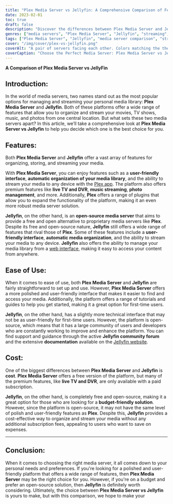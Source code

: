 ```yaml
---
title: "Plex Media Server vs Jellyfin: A Comprehensive Comparison of Features and Costs"
date: 2023-02-01
toc: true
draft: false
description: "Discover the differences between Plex Media Server and Jellyfin, two popular media server options, and make an informed choice based on features and costs."
genres: ["media servers", "Plex Media Server", "Jellyfin", "streaming", "media management", "personal media library", "comparison", "features", "costs", "open-source"]
tags: ["Plex Media Server", "Jellyfin", "media server comparison", "streaming media", "personal media library", "media organization", "user-friendly interface", "open-source", "cost-effective", "budget-friendly", "premium features", "free media server", "media server features", "media streaming", "media management", "Plex alternatives", "Jellyfin features", "Plex vs Jellyfin", "media server costs", "media server platforms", "best media server", "media server software", "streaming server", "media server setup", "media server app", "media server solutions", "media server guide", "streaming media server", "compare Plex and Jellyfin", "Plex review", "Jellyfin review"]
cover: "/img/cover/plex-vs-jellyfin.png"
coverAlt: "A pair of servers facing each other. Colors matching the themes of plex, black and orange, and jellyfin, lightblue and purple."
coverCaption: "Choose the Perfect Media Server: Plex Media Server vs Jellyfin"
---
```


**A Comparison of Plex Media Server vs JellyFin**

## Introduction:

In the world of media servers, two names stand out as the most popular options for managing and streaming your personal media library: **Plex Media Server** and **Jellyfin**. Both of these platforms offer a wide range of features that allow you to organize and stream your movies, TV shows, music, and photos from one central location. But what sets these two media servers apart? In this article, we’ll take a comprehensive look at **Plex Media Server vs Jellyfin** to help you decide which one is the best choice for you.

## Features:

Both **Plex Media Server** and **Jellyfin** offer a vast array of features for organizing, storing, and streaming your media.

With **Plex Media Server**, you can enjoy features such as a **user-friendly interface**, **automatic organization of your media library**, and the ability to stream your media to any device with the [Plex app](https://www.plex.tv/apps-devices/). The platform also offers premium features like **live TV and DVR**, **music streaming**, **photo management**, and more. Additionally, **Plex** offers a range of plugins that allow you to expand the functionality of the platform, making it an even more robust media server solution.

**Jellyfin**, on the other hand, is an **open-source media server** that aims to provide a free and open alternative to proprietary media servers like **Plex**. Despite its free and open-source nature, **Jellyfin** still offers a wide range of features that rival those of **Plex**. Some of these features include a **user-friendly interface**, **automatic media organization**, and the ability to stream your media to any device. **Jellyfin** also offers the ability to manage your media library from a [web interface](https://jellyfin.org/docs/general/administration/web-interface.html), making it easy to access your content from anywhere.

## Ease of Use:

When it comes to ease of use, both **Plex Media Server** and **Jellyfin** are fairly straightforward to set up and use. However, **Plex Media Server** offers a more polished and user-friendly interface that makes it easier to find and access your media. Additionally, the platform offers a range of tutorials and guides to help you get started, making it a great option for first-time users.

**Jellyfin**, on the other hand, has a slightly more technical interface that may not be as user-friendly for first-time users. However, the platform is open-source, which means that it has a large community of users and developers who are constantly working to improve and enhance the platform. You can find support and guidance through the active **Jellyfin community forum** and the extensive **documentation** available on the [Jellyfin website](https://jellyfin.org/).

## Cost:

One of the biggest differences between **Plex Media Server** and **Jellyfin** is **cost**. **Plex Media Server** offers a free version of the platform, but many of the premium features, like **live TV and DVR**, are only available with a paid subscription.

**Jellyfin**, on the other hand, is completely free and open-source, making it a great option for those who are looking for a **budget-friendly solution**. However, since the platform is open-source, it may not have the same level of polish and user-friendly features as **Plex**. Despite this, **Jellyfin** provides a cost-effective way to organize and stream your media without any additional subscription fees, appealing to users who want to save on expenses.

______

## Conclusion:

When it comes to choosing the right media server, it all comes down to your personal needs and preferences. If you're looking for a polished and user-friendly platform that offers a wide range of features, then **Plex Media Server** may be the right choice for you. However, if you're on a budget and prefer an open-source solution, then **Jellyfin** is definitely worth considering. Ultimately, the choice between **Plex Media Server vs Jellyfin** is yours to make, but with this comparison, we hope to make your
